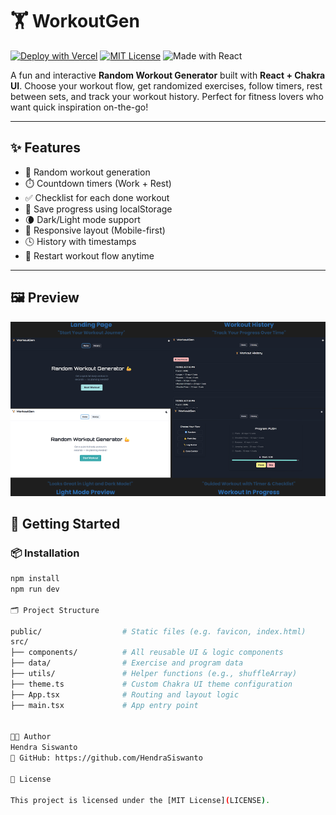 # 🏋️ WorkoutGen

[![Deploy with Vercel](https://img.shields.io/badge/Deployed-Vercel-000?logo=vercel&logoColor=white)](https://workoutgen.vercel.app)
[![MIT License](https://img.shields.io/badge/license-MIT-green.svg)](LICENSE)
![Made with React](https://img.shields.io/badge/Made%20with-React-blue.svg)

A fun and interactive **Random Workout Generator** built with **React + Chakra UI**. Choose your workout flow, get randomized exercises, follow timers, rest between sets, and track your workout history. Perfect for fitness lovers who want quick inspiration on-the-go!

---

## ✨ Features

- 🎲 Random workout generation
- ⏱️ Countdown timers (Work + Rest)
- ✅ Checklist for each done workout
- 💾 Save progress using localStorage
- 🌘 Dark/Light mode support
- 📱 Responsive layout (Mobile-first)
- 🕓 History with timestamps
- 🔁 Restart workout flow anytime

---

## 🖼 Preview

![WorkoutGen Preview](public/thumbnail.png)

## 🚀 Getting Started

### 📦 Installation

```bash
npm install
npm run dev

🗂 Project Structure

public/                  # Static files (e.g. favicon, index.html)
src/
├── components/          # All reusable UI & logic components
├── data/                # Exercise and program data
├── utils/               # Helper functions (e.g., shuffleArray)
├── theme.ts             # Custom Chakra UI theme configuration
├── App.tsx              # Routing and layout logic
├── main.tsx             # App entry point


👨‍💻 Author
Hendra Siswanto
🔗 GitHub: https://github.com/HendraSiswanto

📄 License

This project is licensed under the [MIT License](LICENSE).

```
